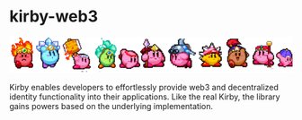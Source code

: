 # kirby-web3

![Kirby Forms](/docs/kirby-forms.png)

Kirby enables developers to effortlessly provide web3 and decentralized identity functionality into their applications. Like the real Kirby, the library gains powers based on the underlying implementation.
